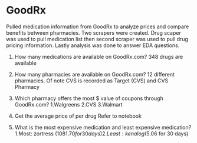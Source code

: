 # GoodRx

Pulled medication information from GoodRx to analyze prices and compare benefits between pharmacies. Two scrapers were created. Drug scaper was used to pull medication list then second scraper was used to pull drug pricing information. Lastly analysis was done to answer EDA questions. 

1) How many medications are available on GoodRx.com?
      348 drugs are available

2) How many pharmacies are available on GoodRx.com?
      12 different pharmacies. Of note CVS is recorded as Target (CVS) and CVS Pharmacy

3) Which pharmacy offers the most $ value of coupons through GoodRx.com?
      1.Walgreens 2.CVS 3.Walmart

4) Get the average price of per drug 
      Refer to notebook

5) What is the most expensive medication and least expensive medication?
      1.Most: zortress ($1081.70 for 30 days)
      2.Least: kenalog ($5.06 for 30 days)
